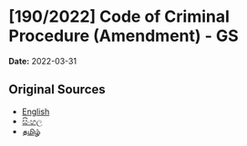 # [190/2022] Code of Criminal Procedure (Amendment) - GS

**Date:** 2022-03-31

## Original Sources

- [English](https://documents.gov.lk/view/bills/2022/3/190-2022_E.pdf)
- [සිංහල](https://documents.gov.lk/view/bills/2022/3/190-2022_S.pdf)
- [தமிழ்](https://documents.gov.lk/view/bills/2022/3/190-2022_T.pdf)
